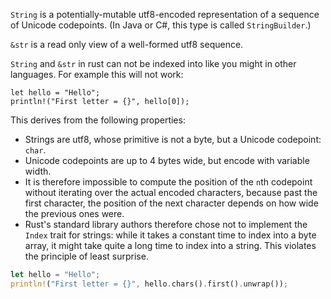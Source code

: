 `String` is a potentially-mutable utf8-encoded representation of a sequence of Unicode codepoints. (In Java or C#, this type is called `StringBuilder`.)

`&str` is a read only view of a well-formed utf8 sequence.

`String` and `&str` in rust can not be indexed into like you might in other languages.
For example this will not work:

```rust,invalid
let hello = "Hello";
println!("First letter = {}", hello[0]);
```

This derives from the following properties:

- Strings are utf8, whose primitive is not a byte, but a Unicode codepoint: `char`.
- Unicode codepoints are up to 4 bytes wide, but encode with variable width.
- It is therefore impossible to compute the position of the `n`th codepoint without iterating over the actual encoded characters, because past the first character, the position of the next character depends on how wide the previous ones were.
- Rust's standard library authors therefore chose not to implement the `Index` trait for strings: while it takes a constant time to index into a byte array, it might take quite a long time to index into a string. This violates the principle of least surprise.

```rust
let hello = "Hello";
println!("First letter = {}", hello.chars().first().unwrap());
```
